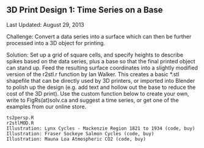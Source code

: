 ## 3D Print Design 1: Time Series on a Base

Last Updated: August 29, 2013










Challenge: Convert a data series into a surface which can then be further processed into a 3D object for printing.

Solution: Set up a grid of square cells, and specify heights to describe spikes based on the data series, plus a base so that the final printed object can stand up. Feed the resulting surface coordinates into a slightly modified version of the r2stl.r function by Ian Walker. This creates a basic *.stl shapefile that can be directly used by 3D printers, or imported into Blender to polish up the design (e.g. add text and hollow out the base to reduce the cost of the 3D print). Use the custom function below to create your own, write to FigRs(at)solv.ca and suggest a time series, or get one of the examples from our online store.

    ts2persp.R
    r2stlMOD.R
    Illustration: Lynx Cycles - Mackenzie Region 1821 to 1934 (code, buy)
    Illustration: Fraser Sockeye Salmon Cycles (code, buy)
    Illustration: Mauna Loa Atmospheric CO2 (code, buy)






